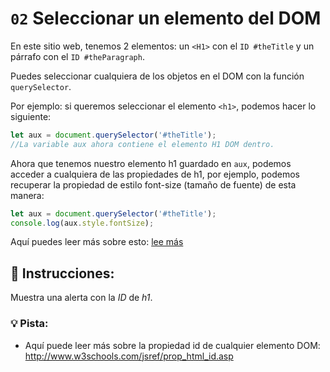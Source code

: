# `02` Seleccionar un elemento del DOM 

En este sitio web, tenemos 2 elementos: un `<H1>` con el `ID #theTitle` y un párrafo con el `ID #theParagraph`.

Puedes seleccionar cualquiera de los objetos en el DOM con la función `querySelector`. 

Por ejemplo: si queremos seleccionar el elemento `<h1>`, podemos hacer lo siguiente:

```js
let aux = document.querySelector('#theTitle');
//La variable aux ahora contiene el elemento H1 DOM dentro.
```

Ahora que tenemos nuestro elemento h1 guardado en `aux`, podemos acceder a cualquiera de las propiedades de h1, por ejemplo, podemos recuperar la propiedad de estilo font-size (tamaño de fuente) de esta manera:

```js
let aux = document.querySelector('#theTitle');
console.log(aux.style.fontSize);
```

Aquí puedes leer más sobre esto: [lee más](https://www.w3schools.com/jsref/prop_style_fontsize.asp)

## 📝 Instrucciones:

Muestra una alerta con la *ID* de *h1*.

### 💡 Pista:
- Aquí puede leer más sobre la propiedad id de cualquier elemento DOM: http://www.w3schools.com/jsref/prop_html_id.asp
